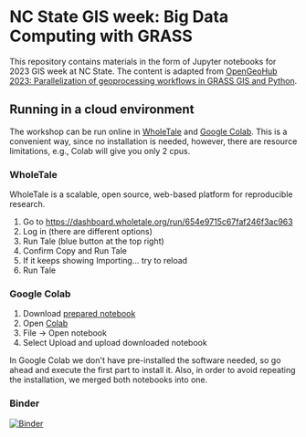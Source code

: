 # NC State GIS week: Big Data Computing with GRASS

This repository contains materials in the form of Jupyter notebooks for 2023 GIS week at NC State.
The content is adapted from [OpenGeoHub 2023: Parallelization of geoprocessing workflows in GRASS GIS and Python](https://github.com/ncsu-geoforall-lab/opengeohub-2023).

## Running in a cloud environment
The workshop can be run online in [WholeTale](https://wholetale.org/) and [Google Colab](https://colab.google/). This is a convenient way, since no installation is needed, however, there are resource limitations, e.g., Colab will give you only 2 cpus.

### WholeTale
WholeTale is a scalable, open source, web-based platform for reproducible research.

1. Go to https://dashboard.wholetale.org/run/654e9715c67faf246f3ac963
2. Log in (there are different options)
3. Run Tale (blue button at the top right)
4. Confirm Copy and Run Tale
5. If it keeps showing Importing... try to reload
6. Run Tale

### Google Colab

1. Download [prepared notebook](https://raw.githubusercontent.com/ncsu-geoforall-lab/grass-workshop-gis-week-2023/main/colab_notebook.ipynb)
1. Open [Colab](https://colab.research.google.com)
1. File -> Open notebook
1. Select Upload and upload downloaded notebook

In Google Colab we don't have pre-installed the software needed, so go ahead and execute the first part to install it. Also, in order to avoid repeating the installation, we merged both notebooks into one.

### Binder
[![Binder](https://mybinder.org/badge_logo.svg)](https://mybinder.org/v2/gh/ncsu-geoforall-lab/grass-workshop-gis-week-2023/HEAD)

